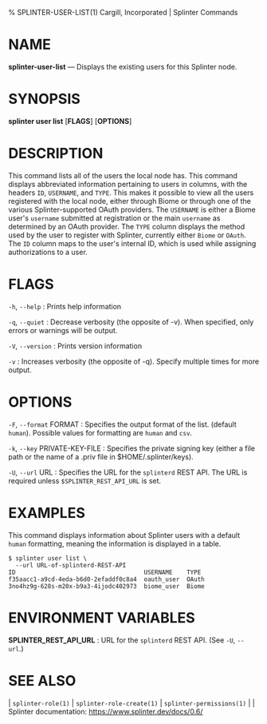 % SPLINTER-USER-LIST(1) Cargill, Incorporated | Splinter Commands
<!--
  Copyright 2018-2022 Cargill Incorporated
  Licensed under Creative Commons Attribution 4.0 International License
  https://creativecommons.org/licenses/by/4.0/
-->

NAME
====

**splinter-user-list** — Displays the existing users for this Splinter node.

SYNOPSIS
========
**splinter user list** \[**FLAGS**\] \[**OPTIONS**\]

DESCRIPTION
===========
This command lists all of the users the local node has. This command
displays abbreviated information pertaining to users in columns, with the
headers `ID`, `USERNAME`, and `TYPE`. This makes it possible to view all the
users registered with the local node, either through Biome or through one of
the various Splinter-supported OAuth providers. The `USERNAME` is either a
Biome user's `username` submitted at registration or the main `username` as
determined by an OAuth provider. The `TYPE` column displays the method used by
the user to register with Splinter, currently either `Biome` or `OAuth`. The
`ID` column maps to the user's internal ID, which is used while assigning
authorizations to a user.

FLAGS
=====
`-h`, `--help`
: Prints help information

`-q`, `--quiet`
: Decrease verbosity (the opposite of -v). When specified, only errors or
  warnings will be output.

`-V`, `--version`
: Prints version information

`-v`
: Increases verbosity (the opposite of -q). Specify multiple times for more
  output.

OPTIONS
=======
`-F`, `--format` FORMAT
: Specifies the output format of the list. (default `human`). Possible values
  for formatting are `human` and `csv`.

`-k`, `--key` PRIVATE-KEY-FILE
: Specifies the private signing key (either a file path or the name of a
  .priv file in $HOME/.splinter/keys).

`-U`, `--url` URL
: Specifies the URL for the `splinterd` REST API. The URL is required unless
  `$SPLINTER_REST_API_URL` is set.

EXAMPLES
========
This command displays information about Splinter users with a default `human`
formatting, meaning the information is displayed in a table.

```
$ splinter user list \
  --url URL-of-splinterd-REST-API
ID                                    USERNAME    TYPE
f35aacc1-a9cd-4eda-b6d0-2efaddf0c8a4  oauth_user  OAuth
3no4hz9g-628s-m20x-b9a3-4ijodc402973  biome_user  Biome
```

ENVIRONMENT VARIABLES
=====================
**SPLINTER_REST_API_URL**
: URL for the `splinterd` REST API. (See `-U`, `--url`.)

SEE ALSO
========
| `splinter-role(1)`
| `splinter-role-create(1)`
| `splinter-permissions(1)`
|
| Splinter documentation: https://www.splinter.dev/docs/0.6/
